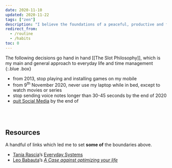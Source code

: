 ```yaml
---
date: 2020-11-10
updated: 2020-11-22
tags: ["zen"]
description: "I believe the foundations of a peaceful, productive and full life are composed of a combination of habits and boundaries. These are the ones I set to myself"
redirect_from:
  - /routine
  - /habits
toc: 0
---
```

The following decisions go hand in hand [[The Slot Philosophy]], which is my main and general approach to everyday life and time management
{:.blue .box}

- from 2013, stop playing and installing games on my mobile
- from 9<sup>th</sup> November 2020, never use my laptop while in bed, except to watch movies or series
- stop sending voice notes longer than 30-45 seconds by the end of 2020
- [quit Social Media](https://quitsocialmedia.club) by the end of

<br>
<br>

## Resources

A handful of links which led me to set **some of** the boundaries above.

- [Tania Rascia](https://taniarascia.com)’s [Everyday Systems](https://www.taniarascia.com/everyday-systems/)
- [Leo Babauta](https://zenhabits.net)’s [*A Case against optimizing your life*](https://zenhabits.net/unoptimizing/)

